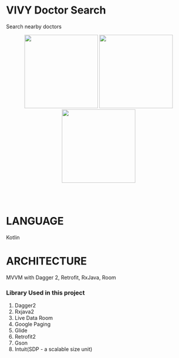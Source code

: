 # VIVY Doctor Search 
Search nearby doctors 
<p align="center">
  <img src="https://github.com/zubyf09/VivySearch/blob/master/screenshots/splash.png" width="200" >
  <img src="https://github.com/zubyf09/VivySearch/blob/master/screenshots/permission.png" width="200" >
  <img src="https://github.com/zubyf09/VivySearch/blob/master/screenshots/searchscreen.png" width="200" >
</p>
<br>
<br>

# LANGUAGE 
  Kotlin
# ARCHITECTURE  
  MVVM with Dagger 2, Retrofit, RxJava, Room
  
### Library Used in this project
1. Dagger2
2. Rxjava2
3. Live Data Room 
4. Google Paging 
5. Glide 
6. Retrofit2
7. Gson
8. Intuit(SDP - a scalable size unit)


